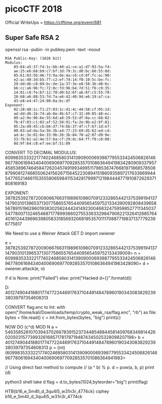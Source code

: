 # picoCTF 2018
Official WriteUps = https://ctftime.org/event/681

## Super Safe RSA 2
openssl rsa -pubin -in pubkey.pem -text -noout
```
RSA Public-Key: (1026 bit)
Modulus:
    03:64:a5:37:f4:1c:bb:40:a1:ce:a1:d7:93:5a:f4:
    ae:25:e6:68:b9:c7:bf:3d:79:3c:d0:bc:66:55:8d:
    85:61:03:5b:46:73:9a:de:4a:c6:cd:0f:fc:ac:90:
    e2:ac:40:3d:b5:77:c2:ef:74:14:f0:10:5c:be:fc:
    29:dd:db:c8:69:bc:de:1a:37:3e:e8:58:3b:d8:6c:
    b6:cc:a6:96:fc:72:0c:fd:96:b4:7d:51:f6:c9:35:
    14:81:c8:fe:b7:12:78:d0:b2:6f:ab:87:c5:55:70:
    28:68:a6:88:53:7d:7a:e6:42:40:9d:e6:19:a7:ca:
    d3:e8:e4:47:24:90:8a:bc:df
Exponent:
    02:28:48:1c:f1:27:03:1c:41:4c:44:58:cf:05:1d:
    ad:dd:d6:1b:74:ab:0e:4b:b7:c7:32:49:85:48:ec:
    09:a2:9e:96:6e:55:6d:a8:29:53:df:0a:cc:68:02:
    fb:47:03:c1:02:af:52:58:91:fa:2e:9b:e2:9f:81:
    05:2a:d0:45:cb:b6:d7:74:bb:37:4f:cf:67:1d:e7:
    80:83:ad:da:5a:5b:3b:a4:77:23:69:d5:62:ed:cd:
    ad:4c:3e:01:6e:33:9b:26:3b:84:70:a2:07:d9:9e:
    53:7b:b1:a2:4e:57:8a:cf:29:dc:64:ff:f0:c0:08:
    0d:9f:64:c8:e7:ee:bf:51:89
```

CONVERT TO DECIMAL
MODULUS: 
609983533322177402468580314139090006939877955334245068261469677806169434040069069770928535701086364941983428090933795745853896746458472620457491993499511798536747668197186857850887990812746855062415626715645223089415186093589721763366994454776521466115355580659841153428179997121984448771910872629371808169183

EXPONENT: 
387825392787200906676631198961098070912332865442137539919413714790310139653713077586557654409565459752133439009280843965856789151962860193830258244424149230046832475959852771134503754778007132465468717789936602755336332984790622132641288576440161244396963980583318569320681953570111708877198371377792396775817

We Need to use a Weiner Attack
GET D
import owiener

e = 387825392787200906676631198961098070912332865442137539919413714790310139653713077586557654409565459752133439009>
n = 609983533322177402468580314139090006939877955334245068261469677806169434040069069770928535701086364941983428090>
d = owiener.attack(e, n)

if d is None:
    print("Failed")
else:
    print("Hacked d={}".format(d))

D:
40127490441880177477224469176371044914847896019034308382923938039797354608313

CONVERT flag.enc to Int:
with open("/home/kali/Downloads/temp/crypto_weak_rsa/flag.enc", "rb") as file:
  bytes = file.read()
  c = int.from_bytes(bytes, "big")
  print(c)

NOW DO (c^d) MOD N
a = 546358528107039437026678391523734485488445814097683498144260205031577399326168571781797194874345025328098207198>
b = 40127490441880177477224469176371044914847896019034308382923938039797354608313
p = (int)(609983533322177402468580314139090006939877955334245068261469677806169434040069069770928535701086364941983>
  
// Using direct fast method to compute
// (a ^ b) % p.
d = pow(a, b, p) 
print (d) 

python3 shell
take d
flag = d.to_bytes(1024,byteorder="big")
print(flag)

HTB{b16_e_5m4ll_d_3qu4l5_w31n3r_4774ck}
ciphey b16_e_5m4ll_d_3qu4l5_w31n3r_4774ck
